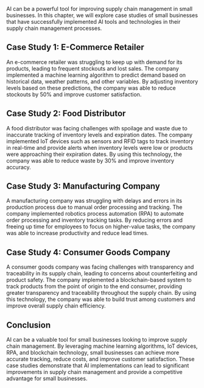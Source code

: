 
AI can be a powerful tool for improving supply chain management in small businesses. In this chapter, we will explore case studies of small businesses that have successfully implemented AI tools and technologies in their supply chain management processes.

Case Study 1: E-Commerce Retailer
---------------------------------

An e-commerce retailer was struggling to keep up with demand for its products, leading to frequent stockouts and lost sales. The company implemented a machine learning algorithm to predict demand based on historical data, weather patterns, and other variables. By adjusting inventory levels based on these predictions, the company was able to reduce stockouts by 50% and improve customer satisfaction.

Case Study 2: Food Distributor
------------------------------

A food distributor was facing challenges with spoilage and waste due to inaccurate tracking of inventory levels and expiration dates. The company implemented IoT devices such as sensors and RFID tags to track inventory in real-time and provide alerts when inventory levels were low or products were approaching their expiration dates. By using this technology, the company was able to reduce waste by 30% and improve inventory accuracy.

Case Study 3: Manufacturing Company
-----------------------------------

A manufacturing company was struggling with delays and errors in its production process due to manual order processing and tracking. The company implemented robotics process automation (RPA) to automate order processing and inventory tracking tasks. By reducing errors and freeing up time for employees to focus on higher-value tasks, the company was able to increase productivity and reduce lead times.

Case Study 4: Consumer Goods Company
------------------------------------

A consumer goods company was facing challenges with transparency and traceability in its supply chain, leading to concerns about counterfeiting and product safety. The company implemented a blockchain-based system to track products from the point of origin to the end consumer, providing greater transparency and traceability throughout the supply chain. By using this technology, the company was able to build trust among customers and improve overall supply chain efficiency.

Conclusion
----------

AI can be a valuable tool for small businesses looking to improve supply chain management. By leveraging machine learning algorithms, IoT devices, RPA, and blockchain technology, small businesses can achieve more accurate tracking, reduce costs, and improve customer satisfaction. These case studies demonstrate that AI implementations can lead to significant improvements in supply chain management and provide a competitive advantage for small businesses.
